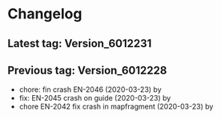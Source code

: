 # Changelog
## Latest tag: Version_6012231
## Previous tag: Version_6012228
* chore: fin crash EN-2046 (2020-03-23) by <Francois Pellissier>
* fix: EN-2045 crash on guide (2020-03-23) by <Francois Pellissier>
* chore EN-2042 fix crash in mapfragment (2020-03-23) by <Francois Pellissier>
